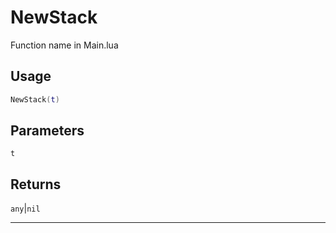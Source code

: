 # NewStack
Function name in Main.lua
## Usage
```lua
NewStack(t)
```
## Parameters
`t`
## Returns
`any`|`nil`

---